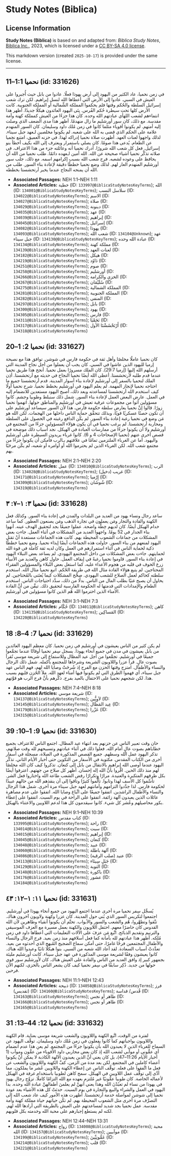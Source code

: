 # Study Notes (Biblica)

## License Information

**Study Notes (Biblica)** is based on and adapted from: _Biblica Study Notes_, [Biblica Inc.](https://www.biblica.com/), 2023, which is licensed under a [CC BY-SA 4.0 license](https://creativecommons.org/licenses/by-sa/4.0/legalcode.en).

This markdown version (created `2025-10-17`) is provided under the same license.



--------------------------------

## نحميا 1:1–11 (id: 331626)

في زمن نحميا، عاد الكثير من اليهود إلى أرض يهوذا فعلًا. عادوا من بابل حيث أُجبروا على العيش في السبي. عادوا إلى الأرض التي أعطاها الله لنسل إبراهيم. لكن ترك شعب إسرائيل السلطة والحُكم وقتها فلم يحكموا المملكة الشِّمالية أو المملكة الجنوبية. كانت الأرض كلها تحت سيطرة حُكم الفُرس. بِنَى اليهود العائدون هيكلًا جديدًا. أظهر هذا انتماءهم لشعب اللهأي عبادتهم الله وحده. كان هذا جزءًا من العيش كمملكة كهنة وأمة مقدسة. مع ذلك، كان سور أورشليم ما زال منهدمًا. أظهر هذا مدى الضعف الذي وصلت إليه أمتهم. لم يكونوا أقوياء مثلما كانوا في زمن مُلك داود وسليمان. كان السور المنهدم علامة على الحكم الذي قضى به الله على شعبه. لم يكونوا مخلصين لـعهد جبل سيناء. لذلك واجهوا لعنات العهد. أظهرت صلاة نحميا إدراكه لهذا. في حزنه العميق، امتنع نحميا عن الطعام. يُدعى هذا صومًا. كان يصلي باستمرار ويعترف إلى الله بكيف أخطأ بنو إسرائيل. فعل كل شعب الله شرورًا. أدرك نحميا أنه وعائلته جزء من هذا الاعتراف. في صلاته تذكَّر نحميا أشياء صحيحة عن الله. الله أمين لـعهده دائمًا. طلب نحميا من الله أن يحافظ على وعوده لشعبه. فرح شعب الله بسبب إكرامهم اسمه. مع ذلك، جلب سور أورشليم المنهدم العار لهم. لذلك وضع نحميا خططًا دقيقة لإعادة بناء السور. طلب من الله أن يمنحه النجاح عندما يخبر أرتحشستا بخططه.

* **Associated Passages:** NEH 1:1–NEH 1:11
* **Associated Articles:** خطية (ID: `133997@BiblicaStudyNotesKeyTerms`); الله (ID: `134001@BiblicaStudyNotesKeyTerms`); سلاسل النسب (ID: `134022@BiblicaStudyNotesKeyTerms`); الاسم (ID: `134027@BiblicaStudyNotesKeyTerms`); صلاة (ID: `134029@BiblicaStudyNotesKeyTerms`); دينونة (ID: `134035@BiblicaStudyNotesKeyTerms`); عهد (ID: `134039@BiblicaStudyNotesKeyTerms`); إبراهيم (ID: `134045@BiblicaStudyNotesKeyTerms`); إسرائيل (ID: `134082@BiblicaStudyNotesKeyTerms`); يهوذا (ID: `134093@BiblicaStudyNotesKeyTerms`); شعب الله (ID: `134104@Unknown`); عهد جبل سيناء (ID: `134130@BiblicaStudyNotesKeyTerms`); عبادة الله وحده (ID: `134134@BiblicaStudyNotesKeyTerms`); مملكة كهنة (ID: `134139@BiblicaStudyNotesKeyTerms`); لعنات العهد (ID: `134182@BiblicaStudyNotesKeyTerms`); هيكل (ID: `134219@BiblicaStudyNotesKeyTerms`); دَاوُد (ID: `134251@BiblicaStudyNotesKeyTerms`); صوم (ID: `134258@BiblicaStudyNotesKeyTerms`); أورشليم (ID: `134266@BiblicaStudyNotesKeyTerms`); الخزي والكرامة (ID: `134267@BiblicaStudyNotesKeyTerms`); سُلَيْمَان (ID: `134275@BiblicaStudyNotesKeyTerms`); المملكة الشمالية (ID: `134281@BiblicaStudyNotesKeyTerms`); المملكة الجنوبية (ID: `134282@BiblicaStudyNotesKeyTerms`); المنفى (ID: `134297@BiblicaStudyNotesKeyTerms`); بابل (ID: `134300@BiblicaStudyNotesKeyTerms`); يهود (ID: `134305@BiblicaStudyNotesKeyTerms`); فارس (ID: `134311@BiblicaStudyNotesKeyTerms`); نَحَمْيَا (ID: `134317@BiblicaStudyNotesKeyTerms`); أَرْتَحْشَشْتَا الأول (ID: `134318@BiblicaStudyNotesKeyTerms`)

## نحميا 2: 1–20 (id: 331627)

كان نحميا عاملًا مخلصًا وأهل ثقة في حكومة فارس في شوشن. توافق هذا مع نصيحة إرميا لليهود الذين عاشوا في السبي. كان يجب أن يعملوا من أجل نجاح المدينة التي أرسلهم الله إليها (إرميا 29:7\). كان الملك مسرورًا بعمل نحميا. أنجح هذا طريق نحميا عندما قدم طلبه لأرتحشستا. أعطى الله أيضًا نحميا النجاح في حديثه مع أرتحشستا. أذِن الملك لنحميا بالسفر إلى أورشليم لإعادة بناء أسوار المدينة. قدم أرتحشستا جميع ما احتاجه نحميا لإنجاز المهمة. لم يعلم اليهود في أورشليم بخطط نحميا. شرح نحميا أولًا كيف استخدم الله أرتحشستا لمساعدته وبعد ذلك، أصبح اليهود مستعدين للانضمام إليه في العمل. عارض البعض العمل لإعادة بناء السور. شمل ذلك سنبلط وطوبيا وجشم. كانوا مسؤولين أتوا من مجموعات عرقية تعيش في أورشليم والمناطق حولها. اتهموا نحميا زورًا. قالوا إنَّ نحميا يعارض سلطة حكومة فارس، هذا لأن السور سيساعد أورشليم على أن تكون حصنًا عسكريًا قويًا، وبذلك تتحقّق حماية الناس داخلها من الهجمات. لكن الله هو مَن وضع في نحميا رغبة إعادة بناء السور. لم يكُن الدافع رغبته في الحصول على السلطة ومحاربة أرتحشستا. لم يرغب نحميا في أن يكون هؤلاء المسؤولين جزءًا من المجتمع في أورشليم ولا أن يكونوا جزءًا من ممارسات العبادة في الهيكل. نجد أسباب ذلك موضحة في قصص أخرى عنهم (نحميا الإصحاحات 4 و 6\). كانوا غرباء يريدون السيطرة على أورشليم واليهود. أما عن الغرباء الملتزمين تمامًا في علاقتهم بـالرب فأمكن أن يكونوا جزءًا من مجتمع شعب الله. لكن الغرباء الذين لم يحترموا الله أو أوامره أو شعبه، لم يكُن مرحَبًا بهم.

* **Associated Passages:** NEH 2:1–NEH 2:20
* **Associated Articles:** عمل (ID: `134010@BiblicaStudyNotesKeyTerms`); الرب (ID: `134028@BiblicaStudyNotesKeyTerms`); غريب (دخيل) (ID: `134171@BiblicaStudyNotesKeyTerms`); إِرْميا (ID: `134309@BiblicaStudyNotesKeyTerms`); شُوشَان (ID: `134319@BiblicaStudyNotesKeyTerms`)

## نحميا ٣: ١–٧: ٣ (id: 331628)

ساعد رجال ونساء يهود من العديد من البلدات والمدن في إعادة بناء السور. وكذلك فعل الكهنة والقادة والتجار ومَن يعملون في تجارة الذهب ومَن يصنعون العطور. كما ساعد خدام الهيكل أيضًا. كان لديهم خِطَّة واضحة. عملوا جميعًا بجد لتحقيق الهدف عينه. أنهوا بناء الجدار في 52 يومًا. واجهوا العديد من المشكلات في أثناء العمل. جاءت بعض المشكلات من جماعات الشعوب المحيطة بهم. كانت هذه الجماعات مستعدة أنْ تقتل اليهود لمنعهم من بناء السور. حاولت هذه الجماعات أيضًا إيذاء نحميا. وضع نحميا خططًا ذكية لحماية الناس في أثناء استمرارهم في العمل وكان لديه ثقة كاملة في قوة الله لحمايتهم. جاءت بعض المشكلات من داخل المجتمع اليهودي. لم يساعد بعض النبلاء اليهود في إعادة بناء السور. قاوموا نحميا رغبةً في إيقاف العمل. حاول كاهن والعديد من الأنبياء زرع الخوف في قلبه من هجوم الأعداء عليه، كما استغل بعض النُبلاء والمسؤولين الفقراء المحتاجين. لم يتبع هؤلاء القادة مثال الله في طريقة الحُكم. اتبع نحميا مثال الله. استخدم سلطته كحاكم لعمل الصلاح للشعب اليهودي. صحَّح المشكلات كيما يُعتَنى بالمُحتاجين. لم يحاول أن يصبح غنيًا بطلب المال من الناس. بدلًا من ذلك، سدَّد احتياجات الناس. استخدم الطعام والإمدادات التي قدمتها له الحكومة الفارسية لتحقيق ذلك. تيقَّن من أنَّ القادة الأمناء الذين احترموا الله هُم الذين كانوا مسؤولين في أورشليم.

* **Associated Passages:** NEH 3:1–NEH 7:3
* **Associated Articles:** حُكّام  (ID: `134011@BiblicaStudyNotesKeyTerms`); كاهن (ID: `134135@BiblicaStudyNotesKeyTerms`); المَساكِين (ID: `134220@BiblicaStudyNotesKeyTerms`)

## نحميا 7: 4–8: 18 (id: 331629)

لم يكن كثير من الناس يعيشون في أورشليم في زمن نحميا. كان معظم اليهود العائدين من بابل يعيشون في مدن في جميع أنحاء يهوذا. يسجل سِفر نحميا أوقاتًا عندما تجمَّعوا جميعًا في أورشليم. تجمَّعوا من أجل عيد المظال وللاستماع إلى شريعة موسى تُقرأ بصوت عالٍ. قرأ عزرا واللاويون الشريعة وشرحاها للمجتمع بأكمله. شمل ذلك الرجال والنساء والأطفال. امتزج وقتها الحزن مع الفرح إذ شُرحَتْ وصايا الله لهم، فهم الناس عهد جبل سيناء، أي فهموا الطرق التي لم يكونوا فيها أمناء لعهد الله. ملأ الحُزن فلبهم بسبب هذا. لكن شجعهم نحميا على الاحتفال بالعيد بفرح. ذكَّرهم بأنَّ فرح الرب هو قوَّتهم.

* **Associated Passages:** NEH 7:4–NEH 8:18
* **Associated Articles:** شريعة موسي (ID: `134137@BiblicaStudyNotesKeyTerms`); لاَوِيُّين  (ID: `134145@BiblicaStudyNotesKeyTerms`); عِيد المَظَال (ID: `134179@BiblicaStudyNotesKeyTerms`); عَزْرا (ID: `134315@BiblicaStudyNotesKeyTerms`)

## نحميا 9: 1–10: 39 (id: 331630)

حان وقت تعبير الناس عن حزنهم بعد انتهاء عيد المظال. اجتمع الناس للاعتراف بجميع خطاياهم بصوت عالٍ أمام الله. فعلوا ذلك في أثناء عبادتهم وتسبيحهم لله وقت صلاتهم، تذكر اليهود عمل الله وسطهم. جميع القصص المذكورة في الصلاة، مسجلة في أسفار أخرى من الكتاب المقدس. مكتوبة في الأسفار من التكوين حتى أخبار الأيام الثاني. تذكَّر اليهود عندما أوصى الله إبراهيم بالانتقال من بابل إلى كنعان. تذكروا كيف كان الله مخلصًا لهم منذ ذلك الحين. اقَّروا بأنَّ الله إله إحسان. أظهر كل صلاح من جهتهم. اعترفوا أيضًا بكل طرقهم المتكبرة والعنيدة. مرارًا وتكرارًا رفض الشعب طاعة الله واختاروا فعل الشر. تأسَّفوا كل الأسف لهذا وتابوا. تألَّموا كثيرًا وتاقوا إلى أن ينقذهم الله من حالهم عبيدًا لحكومة فارس. لذا جدَّدوا التزامهم وأمانتهم لعهد جبل سيناء مرة أخرى. شمل هذا الرجال والنساء والأطفال الراشدين. اتفقوا جميعًا على اتِّباع وصايا الله. اتفقوا على عدم مصاهرة عائلات الذين يعبدون آلهة زائفة. اتفقوا على الراحة في يوم السبت. اتفقوا على إعطاء بكور محاصيلهم وعُشر كل شيء. كانوا سيقدمون كل هذا لدعم اللاويين والاعتناء بالهيكل.

* **Associated Passages:** NEH 9:1–NEH 10:39
* **Associated Articles:** كتاب مقدس (ID: `133995@BiblicaStudyNotesKeyTerms`); راحة (ID: `134014@BiblicaStudyNotesKeyTerms`); سبت (ID: `134015@BiblicaStudyNotesKeyTerms`); إبراهيم (ID: `134045@BiblicaStudyNotesKeyTerms`); كنعان (ID: `134048@BiblicaStudyNotesKeyTerms`); عبيد (ID: `134060@BiblicaStudyNotesKeyTerms`); آلهة باطلة (ID: `134086@BiblicaStudyNotesKeyTerms`); عنيد (صلب الرقبة) (ID: `134113@BiblicaStudyNotesKeyTerms`); جَبَلِ سِينَاء (ID: `134129@BiblicaStudyNotesKeyTerms`); التوبة (ID: `134148@BiblicaStudyNotesKeyTerms`); باكورة (ID: `134176@BiblicaStudyNotesKeyTerms`); عشور (ID: `134184@BiblicaStudyNotesKeyTerms`)

## نحميا ١١: ١–١٢: ٤٣ (id: 331631)

يُسجِّل سِفر نحميا مرة أخرى عندما اجتمع اليهود من جميع أنحاء يهوذا في أورشليم. اجتمعوا لتكريس السور الذي بُني حول المدينة. كان عزرا وكهنة ولاويون آخرون هناك. تنَّقوا وتطهَّروا، هُم والشعب والسور والأبواب. تحتَّم أن يكونوا أنقياء وطاهرين لأن الله القدوس كان حاضرًا معهم. احتفل اللاويون والكهنة بعمل مسيرة مع العزف الموسيقي والترنيم وتقديم الذبائح. اتَّبع مَن عزفَ على الآلات التعليمات التي أعطاها داود في زمن مُلكه. أظهر هذا عبادتهم لله بأمانة كما فعل أسلافهم منذ زمن بعيد. فرح الرجال والنساء والأطفال المجتمعين فرحًا غامرًا، حتى أمكن سماع الضجيج المُبهج الذي أحدثوه من بعيد. تعدَّدتْ أسباب السعادة. لقد أعاد الله شعبه من السبي. بنوا هيكلًا ثانيًا وعبدوا الله هناك. كانوا يعيشون وفقًا لشريعة موسى المذكورة في عهد جبل سيناء. كانت أورشليم مليئة بجمهور كبير إذ وافق العديد من الناس والقادة على العيش هناك. كان لأورشليم سور قوي حولها من جديد. ذُكِر سابقًا في سِفر نحميا كيف كان يشعر الناس بالخزي، لكنهم الآن فرحين.

* **Associated Passages:** NEH 11:1–NEH 12:43
* **Associated Articles:** ذبيحة (ID: `134058@BiblicaStudyNotesKeyTerms`); فرز (تقديس) (ID: `134160@BiblicaStudyNotesKeyTerms`); قُدس/ قداسة (ID: `134163@BiblicaStudyNotesKeyTerms`); طاهر أو نجس (ID: `134166@BiblicaStudyNotesKeyTerms`); طاهر أو نجس (ID: `134165@BiblicaStudyNotesKeyTerms`)

## نحميا 12: 44–13: 31 (id: 331632)

لفترة من الوقت، اتَّبع الكهنة واللاويون والشعب شريعة موسى بعناية. قام الكهنة واللاويون بواجباتهم كما كانوا يفعلون في زمن مُلك داود وسليمان. توقَّف اليهود عن السماح للغرباء الذين لا يعبدون الله بأن يكونوا جزءًا من المجتمع. لم يعنِ هذا عدم انضمام أي عمُّوني أو موآبي لشعب الله إذ كان بعض محاربي داود الأقوياء من عمُّون وموآب (1 أخبار الأيام 11:26–47\)، بل كان يعني أنَّ الذين يعبدون الآلهة الكاذبة لا يمكن أنْ يكونوا أعضاء كاملين في المجتمع. لكن بعد مدة من الزمن، كفَّ الكهنة واللاويون والشعب عن فعل ما اتَّفقوا على فعله. توقَّف الناس عن إعطاء الكهنة واللاويين عُشر ما يملكون، مما أدَّى إلى توقُّف عمل اللاويين في الهيكل. سمح كاهن لطوبيا باستخدام غرفة في الهيكل لأعماله الخاصة. كان طوبيا عمُّونيًا غير مُلتزم بعهده مع الله التزامًا كاملًا. تزوَّج رجال يهود في يهوذا من نساء لم تعبُدْنَ الله وهذا يعني أنهنَّ لم يعلمنَ أطفالهنَّ عبادة الله وحده. بدأ اليهود في العمل والشراء والبيع والتجارة في يوم السبت. حدثتْ كل هذه الأشياء بعد عودة نحميا إلى شوشن لمواصلة خدمة أرتحشستا. أظهرت هذه الأمور كيف عاد شعب الله إلى التصرَّف مرة أخرى مثل الشعوب المحيطة بهم. لم تكُن حياتهم حياة مملكة كهنة وأمة مقدسة. عمل نحميا بجد شديد لمساعدتهم على العيش بالطريقة التي أرادها الله لهم. لكنه لم يستطع إجبارهم على محبة الله وخدمته بكل قلوبهم.

* **Associated Passages:** NEH 12:44–NEH 13:31
* **Associated Articles:** زواج (ID: `134008@BiblicaStudyNotesKeyTerms`); محبة الله (ID: `134157@BiblicaStudyNotesKeyTerms`); موآبيين (ID: `134199@BiblicaStudyNotesKeyTerms`); عَمُّونِيِّينَ  (ID: `134214@BiblicaStudyNotesKeyTerms`); قلب (ID: `134221@BiblicaStudyNotesKeyTerms`)

